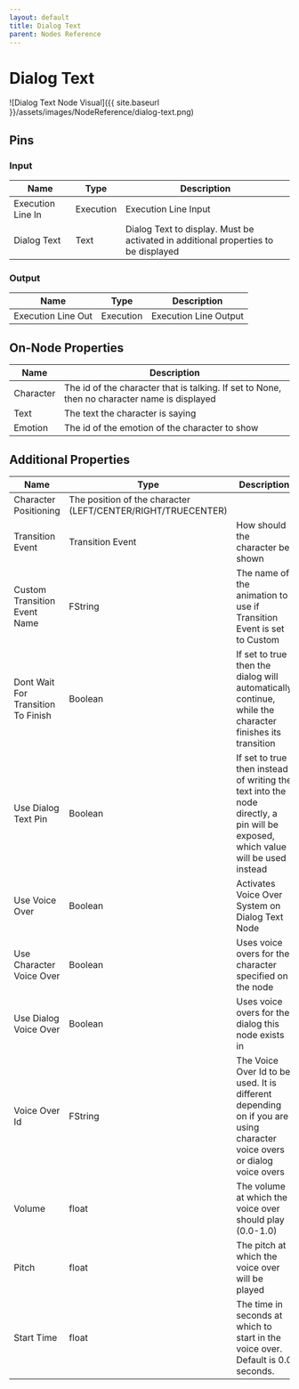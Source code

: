 ```yaml
---
layout: default
title: Dialog Text
parent: Nodes Reference
---
```

# Dialog Text

![Dialog Text Node Visual]({{ site.baseurl }}/assets/images/NodeReference/dialog-text.png)

## Pins

### Input

| Name | Type | Description |
| --- | --- | --- |
| Execution Line In | Execution | Execution Line Input |
| Dialog Text | Text | Dialog Text to display. Must be activated in additional properties to be displayed |

### Output

| Name | Type | Description |
| --- | --- | --- |
| Execution Line Out | Execution | Execution Line Output |

## On-Node Properties

| Name | Description |
| --- | --- |
| Character | The id of the character that is talking. If set to None, then no character name is displayed |
| Text | The text the character is saying |
| Emotion | The id of the emotion of the character to show |

## Additional Properties

| Name | Type | Description |
| --- | --- | --- |
| Character Positioning | The position of the character (LEFT/CENTER/RIGHT/TRUECENTER) |
| Transition Event | Transition Event | How should the character be shown |
| Custom Transition Event Name | FString | The name of the animation to use if Transition Event is set to Custom |
| Dont Wait For Transition To Finish | Boolean | If set to true then the dialog will automatically continue, while the character finishes its transition |
| Use Dialog Text Pin | Boolean | If set to true then instead of writing the text into the node directly, a pin will be exposed, which value will be used instead |
| Use Voice Over | Boolean | Activates Voice Over System on Dialog Text Node |
| Use Character Voice Over | Boolean | Uses voice overs for the character specified on the node |
| Use Dialog Voice Over | Boolean | Uses voice overs for the dialog this node exists in |
| Voice Over Id | FString | The Voice Over Id to be used. It is different depending on if you are using character voice overs or dialog voice overs |
| Volume | float | The volume at which the voice over should play (0.0-1.0) |
| Pitch | float | The pitch at which the voice over will be played |
| Start Time | float | The time in seconds at which to start in the voice over. Default is 0.0 seconds. |
